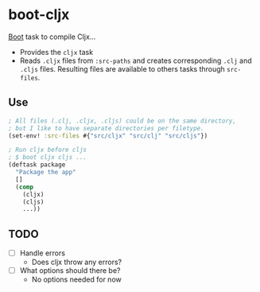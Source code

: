 # boot-cljx

[Boot](https://github.com/boot-clj/boot) task to compile Cljx...

* Provides the `cljx` task
* Reads `.cljx` files from `:src-paths` and creates corresponding `.clj`
and `.cljs` files. Resulting files are available to others tasks through
`src-files`.

## Use

```clojure
; All files (.clj, .cljx, .cljs) could be on the same directory,
; but I like to have separate directories per filetype.
(set-env! :src-files #{"src/cljx" "src/clj" "src/cljs"})

; Run cljx before cljs
; $ boot cljx cljs ...
(deftask package
  "Package the app"
  []
  (comp
    (cljx)
    (cljs)
    ...))
```

## TODO

- [ ] Handle errors
  - Does cljx throw any errors?
- [ ] What options should there be?
  - No options needed for now
